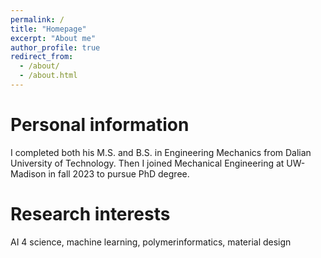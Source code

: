 ```yaml
---
permalink: /
title: "Homepage"
excerpt: "About me"
author_profile: true
redirect_from: 
  - /about/
  - /about.html
---
```


Personal information
======
I completed both his M.S. and B.S. in Engineering Mechanics from Dalian University of Technology. Then I joined Mechanical Engineering at UW-Madison in fall 2023 to pursue PhD degree. 

Research interests
===
AI 4 science, machine learning, polymerinformatics, material design
